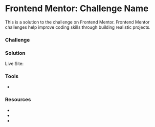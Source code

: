 # Frontend Mentor: Challenge Name
This is a solution to the []() challenge on Frontend Mentor. Frontend Mentor challenges help improve coding skills through building realistic projects.


### Challenge


### Solution
Live Site: []()


### Tools
-

### Resources
- []()
- []()
- []()